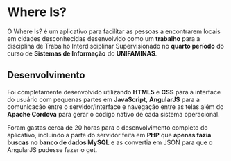 # Where Is?

O Where Is? é um aplicativo para facilitar as pessoas a encontrarem locais em cidades desconhecidas desenvolvido como um **trabalho** para a disciplina de Trabalho Interdisciplinar Supervisionado no **quarto período** do curso de **Sistemas de Informação** do **UNIFAMINAS**.

## Desenvolvimento
Foi completamente desenvolvido utilizando **HTML5** e **CSS** para a interface do usuário com pequenas partes em **JavaScript**, **AngularJS** para a comunicação entre o servidor/interface e navegação entre as telas além do **Apache Cordova** para gerar o código nativo de cada sistema operacional.

Foram gastas cerca de 20 horas para o desenvolvimento completo do aplicativo, incluindo a parte do servidor feita em **PHP** que **apenas fazia buscas no banco de dados MySQL** e as convertia em JSON para que o AngularJS pudesse fazer o get.

